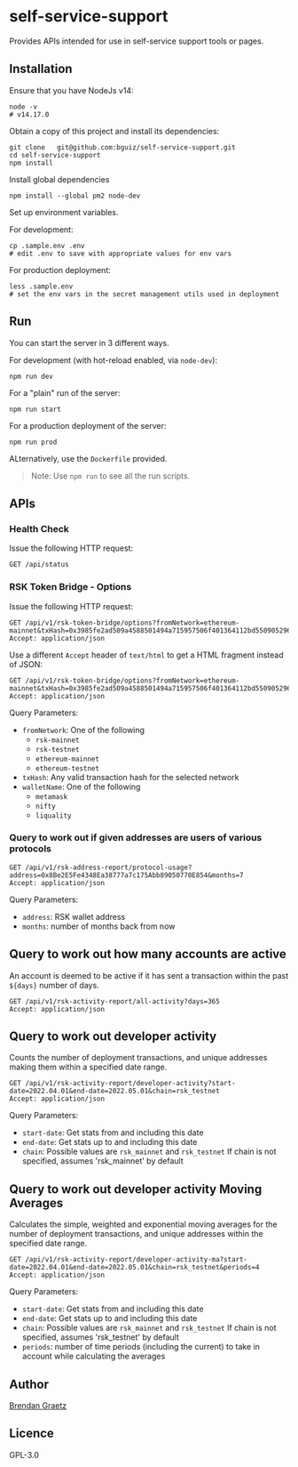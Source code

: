 # self-service-support

Provides APIs intended for use in self-service support tools or pages.

## Installation

Ensure that you have NodeJs v14:

```shell
node -v
# v14.17.0
```

Obtain a copy of this project and install its dependencies:

```shell
git clone	git@github.com:bguiz/self-service-support.git
cd self-service-support
npm install

```

Install global dependencies

```shell
npm install --global pm2 node-dev

```

Set up environment variables.

For development:

```shell
cp .sample.env .env
# edit .env to save with appropriate values for env vars

```

For production deployment:

```shell
less .sample.env
# set the env vars in the secret management utils used in deployment

```

## Run

You can start the server in 3 different ways.

For development (with hot-reload enabled, via `node-dev`):

```shell
npm run dev

```

For a "plain" run of the server:

```shell
npm run start

```

For a production deployment of the server:

```shell
npm run prod

```

ALternatively, use the `Dockerfile` provided.

> Note: Use `npm run` to see all the run scripts.

## APIs

### Health Check

Issue the following HTTP request:

```
GET /api/status

```

### RSK Token Bridge - Options

Issue the following HTTP request:

```
GET /api/v1/rsk-token-bridge/options?fromNetwork=ethereum-mainnet&txHash=0x3985fe2ad509a4588501494a715957506f401364112bd55090529686aa538962&walletName=metamask
Accept: application/json

```

Use a different `Accept` header of `text/html`
to get a HTML fragment instead of JSON:

```
GET /api/v1/rsk-token-bridge/options?fromNetwork=ethereum-mainnet&txHash=0x3985fe2ad509a4588501494a715957506f401364112bd55090529686aa538962&walletName=metamask
Accept: application/json

```

Query Parameters:

- `fromNetwork`: One of the following
  - `rsk-mainnet`
  - `rsk-testnet`
  - `ethereum-mainnet`
  - `ethereum-testnet`
- `txHash`: Any valid transaction hash for the selected network
- `walletName`: One of the following
  - `metamask`
  - `nifty`
  - `liquality`

### Query to work out if given addresses are users of various protocols

```
GET /api/v1/rsk-address-report/protocol-usage?address=0x8Be2E5Fe4348Ea38777a7c175Abb89050770E854&months=7
Accept: application/json

```

Query Parameters:

- `address`: RSK wallet address
- `months`: number of months back from now

## Query to work out how many accounts are active

An account is deemed to be active if it has sent a transaction within
the past `${days}` number of days.

```
GET /api/v1/rsk-activity-report/all-activity?days=365
Accept: application/json

```

## Query to work out developer activity

Counts the number of deployment transactions,
and unique addresses making them within a specified date range.

```
GET /api/v1/rsk-activity-report/developer-activity?start-date=2022.04.01&end-date=2022.05.01&chain=rsk_testnet
Accept: application/json

```

Query Parameters:

- `start-date`: Get stats from and including this date
- `end-date`: Get stats up to and including this date
- `chain`: Possible values are `rsk_mainnet` and `rsk_testnet`
If chain is not specified, assumes 'rsk_mainnet' by default

## Query to work out developer activity Moving Averages

Calculates the simple, weighted and exponential moving averages for the number of deployment transactions, and unique addresses within the specified date range.

```
GET /api/v1/rsk-activity-report/developer-activity-ma?start-date=2022.04.01&end-date=2022.05.01&chain=rsk_testnet&periods=4
Accept: application/json

```
Query Parameters:

- `start-date`: Get stats from and including this date
- `end-date`: Get stats up to and including this date
- `chain`: Possible values are `rsk_mainnet` and `rsk_testnet`
If chain is not specified, assumes 'rsk_testnet' by default
- `periods`: number of time periods (including the current) to take in account while calculating the averages

## Author

[Brendan Graetz](http://bguiz.com/)

## Licence

GPL-3.0
